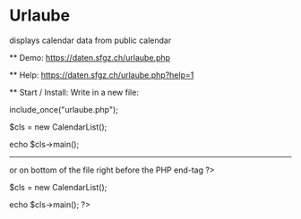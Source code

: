 # Urlaube
displays calendar data from public calendar

** Demo:
https://daten.sfgz.ch/urlaube.php

** Help: 
https://daten.sfgz.ch/urlaube.php?help=1

** Start / Install:
Write in a new file:

include_once("urlaube.php"); 

$cls = new CalendarList();

echo $cls->main();

---

or on bottom of the file right before the PHP end-tag ?>

$cls = new CalendarList();

echo $cls->main();
?>
